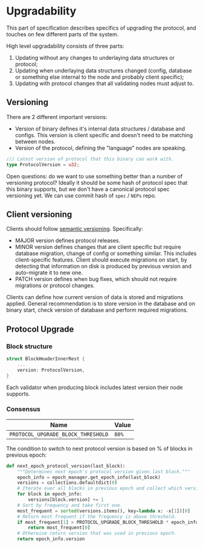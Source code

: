 # Upgradability

This part of specification describes specifics of upgrading the protocol, and touches on few different parts of the system.

High level upgradability consists of three parts:
1. Updating without any changes to underlaying data structures or protocol;
2. Updating when underlaying data structures changed (config, database or something else internal to the node and probably client specific);
3. Updating with protocol changes that all validating nodes must adjust to.

## Versioning

There are 2 different important versions:
- Version of binary defines it's internal data structures / database and configs. This version is client specific and doesn't need to be matching between nodes.
- Version of the protocol, defining the "language" nodes are speaking.

```rust
/// Latest version of protocol that this binary can work with.
type ProtocolVersion = u32;
```

Open questions: do we want to use something better than a number of versioning protocol?
Ideally it should be some hash of protocol spec that this binary supports, but we don't have a canonical protocol spec versioning yet. We can use commit hash of `spec` / `NEPs` repo.

## Client versioning

Clients should follow [semantic versioning](https://semver.org/).
Specifically:
 - MAJOR version defines protocol releases.
 - MINOR version defines changes that are client specific but require database migration, change of config or something similar. This includes client-specific features. Client should execute migrations on start, by detecting that information on disk is produced by previous version and auto-migrate it to new one.
  - PATCH version defines when bug fixes, which should not require migrations or protocol changes.

Clients can define how current version of data is stored and migrations applied.
General recommendation is to store version in the database and on binary start, check version of database and perform required migrations.

## Protocol Upgrade

### Block structure

```rust
struct BlockHeaderInnerRest {
    ...
    version: ProtocolVersion,
}
```

Each validator when producing block includes latest version their node supports.

### Consensus

| Name | Value |
| - | - |
| `PROTOCOL_UPGRADE_BLOCK_THRESHOLD` | `80%` |

The condition to switch to next protocol version is based on % of blocks in previous epoch:

```python
def next_epoch_protocol_version(last_block):
    """Determines next epoch's protocol version given last block."""
    epoch_info = epoch_manager.get_epoch_info(last_block)
    versions = collections.defaultdict(0)
    # Iterate over all blocks in previous epoch and collect which versions it had.
    for block in epoch_info:
        versions[block.version] += 1
    # Sort by frequency and take first one.
    most_frequent = sorted(versions.items(), key=lambda x: -x[1])[0]
    # Return most frequent if the frequency is above threshold.
    if most_frequent[1] > PROTOCOL_UPGRADE_BLOCK_THRESHOLD * epoch_info.num_blocks:
        return most_frequent[0]
    # Otherwise return version that was used in previous epoch.
    return epoch_info.version
```
